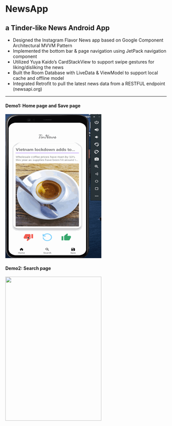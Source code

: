 # NewsApp
a Tinder-like News Android App 
--
*	Designed the Instagram Flavor News app based on Google Component Architectural MVVM Pattern
*	Implemented the bottom bar & page navigation using JetPack navigation component 
*	Utilized Yuya Kaido’s CardStackView to support swipe gestures for liking/disliking the news
*	Built the Room Database with LiveData & ViewModel to support local cache and offline model
*	Integrated Retrofit to pull the latest news data from a RESTFUL endpoint  (newsapi.org) 

--- 
#### Demo1: Home page and Save page
<img src="https://github.com/lichever/pictureBedForNormalUse/blob/main/gif/demo1_TinNews_Home.gif" width=300 height=450 />

#### Demo2: Search page
<img src="https://github.com/lichever/pictureBedForNormalUse/blob/main/gif/demo2_TinNews_Search.gif" width=300 height=450 />



